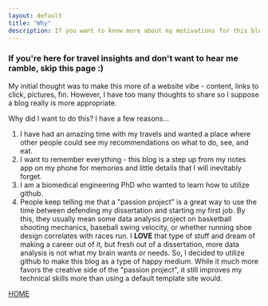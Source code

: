 ```yaml
---  
layout: default
title: "Why"
description: If you want to know more about my motivations for this blog, youre in the right place.
---
```


### If you're here for travel insights and don't want to hear me ramble, skip this page :) 

My initial thought was to make this more of a website vibe - content, links to click, pictures, fin. However, I have too many thoughts to share so I suppose a blog really is more appropriate. 

Why did I want to do this? I have a few reasons... 
1. I have had an amazing time with my travels and wanted a place where other people could see my recommendations on what to do, see, and eat.
2. I want to remember everything - this blog is a step up from my notes app on my phone for memories and little details that I will inevitably forget.
3. I am a biomedical engineering PhD who wanted to learn how to utilize github.
4. People keep telling me that a "passion project" is a great way to use the time between defending my dissertation and starting my first job. By this, they usually mean some data analysis project on basketball shooting mechanics, baseball swing velocity, or whether running shoe design correlates with races run. I **LOVE** that type of stuff and dream of making a career out of it, but fresh out of a dissertation, more data analysis is not what my brain wants or needs. So, I decided to utilize github to make this blog as a type of happy medium. While it much more favors the creative side of the "passion project", it still improves my technical skills more than using a default template site would.

[HOME](./index.md)
